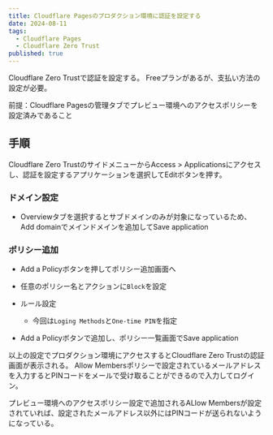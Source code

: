 ```yaml
---
title: Cloudflare Pagesのプロダクション環境に認証を設定する
date: 2024-08-11
tags:
  - Cloudflare Pages
  - Cloudflare Zero Trust
published: true
---
```

Cloudflare Zero Trustで認証を設定する。 Freeプランがあるが、支払い方法の設定が必要。

前提：Cloudflare Pagesの管理タブでプレビュー環境へのアクセスポリシーを設定済みであること

## 手順

Cloudflare Zero TrustのサイドメニューからAccess > Applicationsにアクセスし、認証を設定するアプリケーションを選択してEditボタンを押す。

### ドメイン設定

- Overviewタブを選択するとサブドメインのみが対象になっているため、Add domainでメインドメインを追加してSave application

### ポリシー追加
    
*   Add a Policyボタンを押してポリシー追加画面へ
    
*   任意のポリシー名とアクションに`Block`を設定
    
*   ルール設定
    
    *   今回は`Loging Methods`と`One-time PIN`を指定
        
*   Add a Policyボタンで追加し、ポリシー一覧画面でSave application


以上の設定でプロダクション環境にアクセスするとCloudflare Zero Trustの認証画面が表示される。
Allow Membersポリシーで設定されているメールアドレスを入力するとPINコードをメールで受け取ることができるので入力してログイン。

プレビュー環境へのアクセスポリシー設定で追加されるALlow Membersが設定されていれば、設定されたメールアドレス以外にはPINコードが送られないようになっている。